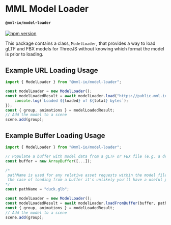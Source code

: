 # MML Model Loader
#### `@mml-io/model-loader`

[![npm version](https://img.shields.io/npm/v/@mml-io/model-loader.svg?style=flat)](https://www.npmjs.com/package/@mml-io/model-loader)

This package contains a class, `ModelLoader`, that provides a way to load gLTF and FBX models for ThreeJS without knowing which format the model is prior to loading.

## Example URL Loading Usage

```typescript
import { ModelLoader } from "@mml-io/model-loader";

const modelLoader = new ModelLoader();
const modelLoadedResult = await modelLoader.load("https://public.mml.io/duck.glb", (loaded, total) => {
    console.log(`Loaded ${loaded} of ${total} bytes`);
});
const { group, animations } = modelLoadedResult;
// Add the model to a scene
scene.add(group);
```

## Example Buffer Loading Usage

```typescript
import { ModelLoader } from "@mml-io/model-loader";

// Populate a buffer with model data from a gLTF or FBX file (e.g. a drag and drop event)
const buffer = new ArrayBuffer([...]);

/*
 pathName is used for any relative asset requests within the model file, but in 
 the case of loading from a buffer it's unlikely you'll have a useful path
*/
const pathName = "duck.glb";

const modelLoader = new ModelLoader();
const modelLoadedResult = await modelLoader.loadFromBuffer(buffer, pathName);
const { group, animations } = modelLoadedResult;
// Add the model to a scene
scene.add(group);
```
